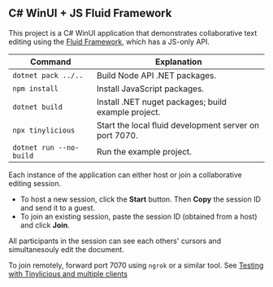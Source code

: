## C# WinUI + JS Fluid Framework
This project is a C# WinUI application that demonstrates collaborative text editing
using the [Fluid Framework](https://fluidframework.com/), which has a JS-only API.

| Command                 | Explanation
|-------------------------|--------------------------------------------------
| `dotnet pack ../..`     | Build Node API .NET packages.
| `npm install`           | Install JavaScript packages.
| `dotnet build`          | Install .NET nuget packages; build example project.
| `npx tinylicious`       | Start the local fluid development server on port 7070.
| `dotnet run --no-build` | Run the example project.

Each instance of the application can either host or join a collaborative editing session.
 - To host a new session, click the **Start** button. Then **Copy** the session ID and send it
   to a guest.
 - To join an existing session, paste the session ID (obtained from a host) and click **Join**.

All participants in the session can see each others' cursors and simultanesouly edit the document.

To join remotely, forward port 7070 using `ngrok` or a similar tool. See
[Testing with Tinylicious and multiple clients](
https://fluidframework.com/docs/testing/tinylicious/#testing-with-tinylicious-and-multiple-clients)
